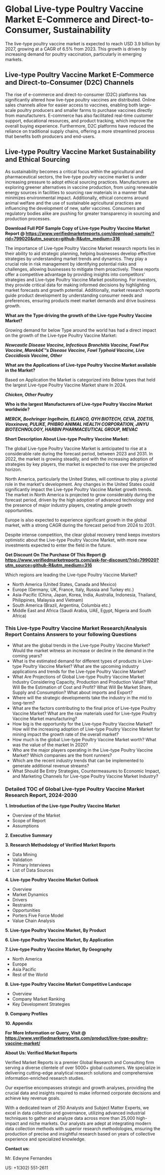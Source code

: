 <h1>Global Live-type Poultry Vaccine Market E-Commerce and Direct-to-Consumer, Sustainability</h1><p class=""><p>The live-type poultry vaccine market is expected to reach USD 3.9 billion by 2027, growing at a CAGR of 6.5% from 2023. This growth is driven by increasing demand for poultry vaccination, particularly in emerging markets.</p><h2>Live-type Poultry Vaccine Market E-Commerce and Direct-to-Consumer (D2C) Channels</h2><p>The rise of e-commerce and direct-to-consumer (D2C) platforms has significantly altered how live-type poultry vaccines are distributed. Online sales channels allow for easier access to vaccines, enabling both large-scale poultry producers and smaller farms to purchase vaccines directly from manufacturers. E-commerce has also facilitated real-time customer support, educational resources, and product tracking, which improve the overall buying experience. Furthermore, D2C platforms have reduced the reliance on traditional supply chains, offering a more streamlined process that benefits both producers and end-users.</p><h2>Live-type Poultry Vaccine Market Sustainability and Ethical Sourcing</h2><p>As sustainability becomes a critical focus within the agricultural and pharmaceutical sectors, the live-type poultry vaccine market is under increasing pressure to adopt ethical sourcing practices. Manufacturers are exploring greener alternatives in vaccine production, from using renewable energy sources in facilities to sourcing raw materials in a manner that minimizes environmental impact. Additionally, ethical concerns around animal welfare and the use of sustainable agricultural practices are influencing the development of new, safer vaccines. Consumers and regulatory bodies alike are pushing for greater transparency in sourcing and production processes.</p></p><p class=""><strong>Download Full PDF Sample Copy of Live-type Poultry Vaccine Market Report @ <a href="https://www.verifiedmarketreports.com/download-sample/?rid=799020&utm_source=github-R&utm_medium=316" target="_blank">https://www.verifiedmarketreports.com/download-sample/?rid=799020&utm_source=github-R&utm_medium=316</a></strong></p><p>The importance of&nbsp;Live-type Poultry Vaccine Market research reports lies in their ability to aid strategic planning, helping businesses develop effective strategies by understanding market trends and dynamics. They play a crucial role in risk management by identifying potential risks and challenges, allowing businesses to mitigate them proactively. These reports offer a competitive advantage by providing insights into competitors' strategies and Live-type Poultry Vaccine Market positioning. For investors, they provide critical data for making informed decisions by highlighting market forecasts and growth potential. Additionally, market research reports guide product development by understanding consumer needs and preferences, ensuring products meet market demands and drive business growth.</p><p><strong>What are the&nbsp;Type driving the growth of the Live-type Poultry Vaccine Market?</strong></p><p id="" class="">Growing demand for below Type around the world has had a direct impact on the growth of the Live-type Poultry Vaccine Market:</p><p class=""><em><strong>Newcastle Disease Vaccine, Infectious Bronchitis Vaccine, Fowl Pox Vaccine, Marekâ€™s Disease Vaccine, Fowl Typhoid Vaccine, Live Coccidiosis Vaccine, Other</strong></em></p><p class=""><strong>What are the&nbsp;Applications&nbsp;of Live-type Poultry Vaccine Market available in the Market?</strong></p><p id="" class="">Based on Application the Market is categorized into Below types that held the largest Live-type Poultry Vaccine Market share In 2024.</p><p class=""><em><strong>Chicken, Other Poultry</strong></em></p><p class=""><strong>Who is the largest Manufacturers of Live-type Poultry Vaccine Market worldwide?</strong></p><p><em><strong>MERCK, Boehringer Ingelheim, ELANCO, QYH BIOTECH, CEVA, ZOETIS, Vaxxinova, PULIKE, PHIBRO ANIMAL HEALTH CORPORATION, JINYU BIOTECHNOLOGY, HARBIN PHARMACEUTICAL GROUP, MEVAC</strong></em></p><p id="" class=""><strong>Short Description About Live-type Poultry Vaccine Market:</strong></p><p>The global Live-type Poultry Vaccine Market is anticipated to rise at a considerable rate during the forecast period, between 2023 and 2031. In 2022, the market is growing steadily, and with the increasing adoption of strategies by key players, the market is expected to rise over the projected horizon.</p><p>North America, particularly the United States, will continue to play a pivotal role in the market's development. Any changes in the United States could significantly impact the Live-type Poultry Vaccine Market growth trends. The market in North America is projected to grow considerably during the forecast period, driven by the high adoption of advanced technology and the presence of major industry players, creating ample growth opportunities.</p><p>Europe is also expected to experience significant growth in the global market, with a strong CAGR during the forecast period from 2024 to 2031.</p><p>Despite intense competition, the clear global recovery trend keeps investors optimistic about the Live-type Poultry Vaccine Market, with more new investments expected to enter the field in the future.</p><p id="" class=""><strong>Get Discount On The Purchase Of This Report @ <a href="https://www.verifiedmarketreports.com/ask-for-discount/?rid=799020?utm_source=github-R&utm_medium=316" target="_blank">https://www.verifiedmarketreports.com/ask-for-discount/?rid=799020?utm_source=github-R&utm_medium=316</a></strong></p><p class="">Which regions are leading the Live-type Poultry Vaccine Market?</p><ul><li>North America (United States, Canada and Mexico)</li><li>Europe (Germany, UK, France, Italy, Russia and Turkey etc.)</li><li>Asia-Pacific (China, Japan, Korea, India, Australia, Indonesia, Thailand, Philippines, Malaysia and Vietnam)</li><li>South America (Brazil, Argentina, Columbia etc.)</li><li>Middle East and Africa (Saudi Arabia, UAE, Egypt, Nigeria and South Africa)</li></ul><h3 id="" class="">This Live-type Poultry Vaccine Market Research/Analysis Report Contains Answers to your following Questions</h3><ul><li>What are the global trends in the Live-type Poultry Vaccine Market? Would the market witness an increase or decline in the demand in the coming years?</li><li>What is the estimated demand for different types of products in Live-type Poultry Vaccine Market? What are the upcoming industry applications and trends for the Live-type Poultry Vaccine Market?</li><li>What Are Projections of Global Live-type Poultry Vaccine Market Industry Considering Capacity, Production and Production Value? What Will Be the Estimation of Cost and Profit? What Will Be Market Share, Supply and Consumption? What about imports and Export?</li><li>Where will the strategic developments take the industry in the mid to long-term?</li><li>What are the factors contributing to the final price of Live-type Poultry Vaccine Market? What are the raw materials used for Live-type Poultry Vaccine Market manufacturing?</li><li>How big is the opportunity for the Live-type Poultry Vaccine Market? How will the increasing adoption of Live-type Poultry Vaccine Market for mining impact the growth rate of the overall market?</li><li>How much is the global Live-type Poultry Vaccine Market worth? What was the value of the market In 2020?</li><li>Who are the major players operating in the Live-type Poultry Vaccine Market? Which companies are the front runners?</li><li>Which are the recent industry trends that can be implemented to generate additional revenue streams?</li><li>What Should Be Entry Strategies, Countermeasures to Economic Impact, and Marketing Channels for Live-type Poultry Vaccine Market Industry?</li></ul><h3 id="" class="">Detailed TOC of Global Live-type Poultry Vaccine Market Research Report, 2024-2030</h3><p id="" class=""><strong>1. Introduction of the Live-type Poultry Vaccine Market</strong></p><ul><li>Overview of the Market</li><li>Scope of Report</li><li>Assumptions</li></ul><p id="" class=""><strong>2. Executive Summary</strong></p><p id="" class=""><strong>3. Research Methodology of Verified Market Reports</strong></p><ul><li>Data Mining</li><li>Validation</li><li>Primary Interviews</li><li>List of Data Sources</li></ul><p id="" class=""><strong>4. Live-type Poultry Vaccine Market Outlook</strong></p><ul><li>Overview</li><li>Market Dynamics</li><li>Drivers</li><li>Restraints</li><li>Opportunities</li><li>Porters Five Force Model</li><li>Value Chain Analysis</li></ul><p id="" class=""><strong>5. Live-type Poultry Vaccine Market, By Product</strong></p><p id="" class=""><strong>6. Live-type Poultry Vaccine Market, By Application</strong></p><p id="" class=""><strong>7. Live-type Poultry Vaccine Market, By Geography</strong></p><ul><li>North America</li><li>Europe</li><li>Asia Pacific</li><li>Rest of the World</li></ul><p id="" class=""><strong>8. Live-type Poultry Vaccine Market Competitive Landscape</strong></p><ul><li>Overview</li><li>Company Market Ranking</li><li>Key Development Strategies</li></ul><p id="" class=""><strong>9. Company Profiles</strong></p><p id="" class=""><strong>10. Appendix</strong></p><p id="" class=""><strong>For More Information or Query, Visit @ <a href="https://www.verifiedmarketreports.com/product/live-type-poultry-vaccine-market/" target="_blank">https://www.verifiedmarketreports.com/product/live-type-poultry-vaccine-market/</a></strong></p><p id="" class=""><strong>About Us: Verified Market Reports</strong></p><p id="" class="">Verified Market Reports is a premier Global Research and Consulting firm serving a diverse clientele of over 5000+ global customers. We specialize in delivering cutting-edge analytical research solutions and comprehensive information-enriched research studies.</p><p id="" class="">Our expertise encompasses strategic and growth analyses, providing the crucial data and insights required to make informed corporate decisions and achieve key revenue goals.</p><p id="" class="">With a dedicated team of 250 Analysts and Subject Matter Experts, we excel in data collection and governance, utilizing advanced industrial techniques to gather and analyze data across more than 25,000 high-impact and niche markets. Our analysts are adept at integrating modern data collection methods with superior research methodologies, ensuring the production of precise and insightful research based on years of collective experience and specialized knowledge.</p><p id="" class=""><strong>Contact us:</strong></p><p id="" class="">Mr. Edwyne Fernandes</p><p id="" class="">US: +1(302) 551-2611</p>